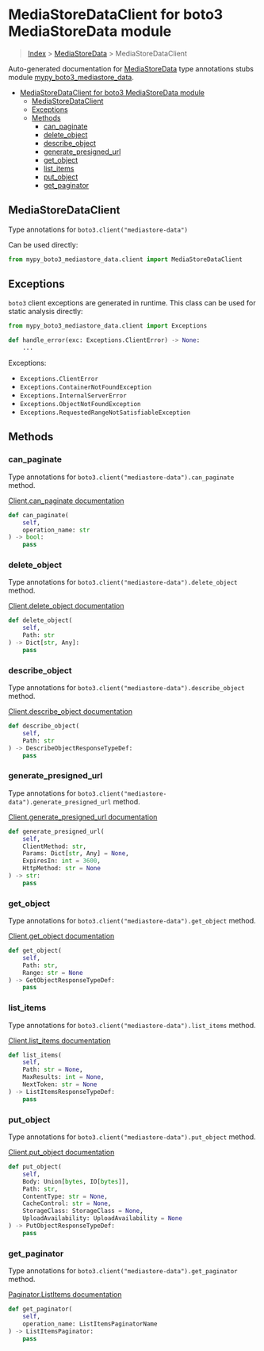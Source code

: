# MediaStoreDataClient for boto3 MediaStoreData module

> [Index](../index.md) > [MediaStoreData](./index.md) > MediaStoreDataClient

Auto-generated documentation for [MediaStoreData](https://boto3.amazonaws.com/v1/documentation/api/latest/reference/services/mediastore-data.html#MediaStoreData)
type annotations stubs module [mypy_boto3_mediastore_data](https://pypi.org/project/mypy-boto3-mediastore-data/).

- [MediaStoreDataClient for boto3 MediaStoreData module](#mediastoredataclient-for-boto3-mediastoredata-module)
  - [MediaStoreDataClient](#mediastoredataclient)
  - [Exceptions](#exceptions)
  - [Methods](#methods)
    - [can_paginate](#can_paginate)
    - [delete_object](#delete_object)
    - [describe_object](#describe_object)
    - [generate_presigned_url](#generate_presigned_url)
    - [get_object](#get_object)
    - [list_items](#list_items)
    - [put_object](#put_object)
    - [get_paginator](#get_paginator)

## MediaStoreDataClient

Type annotations for `boto3.client("mediastore-data")`

Can be used directly:

```python
from mypy_boto3_mediastore_data.client import MediaStoreDataClient
```

## Exceptions


`boto3` client exceptions are generated in runtime. This class can be used for static analysis directly:

```python
from mypy_boto3_mediastore_data.client import Exceptions

def handle_error(exc: Exceptions.ClientError) -> None:
    ...
```


Exceptions:

- `Exceptions.ClientError`
- `Exceptions.ContainerNotFoundException`
- `Exceptions.InternalServerError`
- `Exceptions.ObjectNotFoundException`
- `Exceptions.RequestedRangeNotSatisfiableException`


## Methods


### can_paginate

Type annotations for `boto3.client("mediastore-data").can_paginate` method.

[Client.can_paginate documentation](https://boto3.amazonaws.com/v1/documentation/api/latest/reference/services/mediastore-data.html#MediaStoreData.Client.can_paginate)

```python
def can_paginate(
    self,
    operation_name: str
) -> bool:
    pass
```

### delete_object

Type annotations for `boto3.client("mediastore-data").delete_object` method.

[Client.delete_object documentation](https://boto3.amazonaws.com/v1/documentation/api/latest/reference/services/mediastore-data.html#MediaStoreData.Client.delete_object)

```python
def delete_object(
    self,
    Path: str
) -> Dict[str, Any]:
    pass
```

### describe_object

Type annotations for `boto3.client("mediastore-data").describe_object` method.

[Client.describe_object documentation](https://boto3.amazonaws.com/v1/documentation/api/latest/reference/services/mediastore-data.html#MediaStoreData.Client.describe_object)

```python
def describe_object(
    self,
    Path: str
) -> DescribeObjectResponseTypeDef:
    pass
```

### generate_presigned_url

Type annotations for `boto3.client("mediastore-data").generate_presigned_url` method.

[Client.generate_presigned_url documentation](https://boto3.amazonaws.com/v1/documentation/api/latest/reference/services/mediastore-data.html#MediaStoreData.Client.generate_presigned_url)

```python
def generate_presigned_url(
    self,
    ClientMethod: str,
    Params: Dict[str, Any] = None,
    ExpiresIn: int = 3600,
    HttpMethod: str = None
) -> str:
    pass
```

### get_object

Type annotations for `boto3.client("mediastore-data").get_object` method.

[Client.get_object documentation](https://boto3.amazonaws.com/v1/documentation/api/latest/reference/services/mediastore-data.html#MediaStoreData.Client.get_object)

```python
def get_object(
    self,
    Path: str,
    Range: str = None
) -> GetObjectResponseTypeDef:
    pass
```

### list_items

Type annotations for `boto3.client("mediastore-data").list_items` method.

[Client.list_items documentation](https://boto3.amazonaws.com/v1/documentation/api/latest/reference/services/mediastore-data.html#MediaStoreData.Client.list_items)

```python
def list_items(
    self,
    Path: str = None,
    MaxResults: int = None,
    NextToken: str = None
) -> ListItemsResponseTypeDef:
    pass
```

### put_object

Type annotations for `boto3.client("mediastore-data").put_object` method.

[Client.put_object documentation](https://boto3.amazonaws.com/v1/documentation/api/latest/reference/services/mediastore-data.html#MediaStoreData.Client.put_object)

```python
def put_object(
    self,
    Body: Union[bytes, IO[bytes]],
    Path: str,
    ContentType: str = None,
    CacheControl: str = None,
    StorageClass: StorageClass = None,
    UploadAvailability: UploadAvailability = None
) -> PutObjectResponseTypeDef:
    pass
```

### get_paginator

Type annotations for `boto3.client("mediastore-data").get_paginator` method.

[Paginator.ListItems documentation](https://boto3.amazonaws.com/v1/documentation/api/latest/reference/services/mediastore-data.html#MediaStoreData.Paginator.ListItems)

```python
def get_paginator(
    self,
    operation_name: ListItemsPaginatorName
) -> ListItemsPaginator:
    pass
```